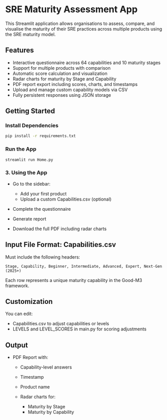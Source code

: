 # SRE Maturity Assessment App

This Streamlit application allows organisations to assess, compare, and visualise the maturity of their SRE practices across multiple products using the SRE maturity model.

## Features

- Interactive questionnaire across 64 capabilities and 10 maturity stages
- Support for multiple products with comparison
- Automatic score calculation and visualization
- Radar charts for maturity by Stage and Capability
- PDF report export including scores, charts, and timestamps
- Upload and manage custom capability models via CSV
- Fully persistent responses using JSON storage



## Getting Started

### Install Dependencies

```bash
pip install -r requirements.txt
````


### Run the App

```bash
streamlit run Home.py
```

### 3. Using the App

* Go to the sidebar:

  * Add your first product
  * Upload a custom Capabilities.csv (optional)
* Complete the questionnaire
* Generate report
* Download the full PDF including radar charts

## Input File Format: Capabilities.csv

Must include the following headers:

```
Stage, Capability, Beginner, Intermediate, Advanced, Expert, Next-Gen (2025+)
```

Each row represents a unique maturity capability in the Good-M3 framework.

## Customization

You can edit:

* Capabilities.csv to adjust capabilities or levels
* LEVELS and LEVEL\_SCORES in main.py for scoring adjustments

## Output

* PDF Report with:

  * Capability-level answers
  * Timestamp
  * Product name
  * Radar charts for:

    * Maturity by Stage
    * Maturity by Capability

